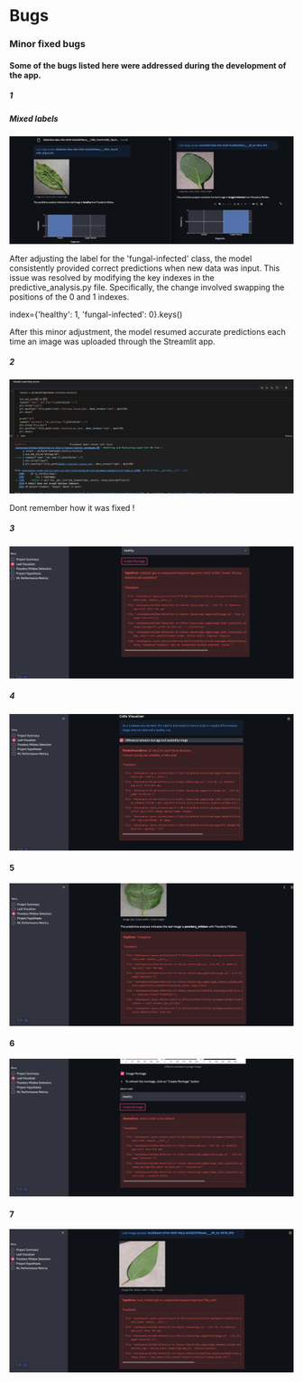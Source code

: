 # Bugs

### Minor fixed bugs 

#### Some of the bugs listed here were addressed during the development of the app.

##### 1

##### Mixed labels

![Backwards](assets/images/bugsandfixes/modelpredictingbackwards.png)

After adjusting the label for the 'fungal-infected' class, the model consistently provided correct predictions when new data was input. This issue was resolved by modifying the key indexes in the predictive_analysis.py file. Specifically, the change involved swapping the positions of the 0 and 1 indexes.

index={'healthy': 1, 'fungal-infected': 0}.keys()

After this minor adjustment, the model resumed accurate predictions each time an image was uploaded through the Streamlit app.

##### 2

![Learning Curve](assets/images/bugsandfixes/modellearningcurve.png)

Dont remember how it was fixed ! 

##### 3

![Image Montage](assets/images/bugsandfixes/buginimagemontage2.png)

##### 4

![File not found](assets/images/bugsandfixes/couldntfindfileinpagevisualizer.png)

#### 5

![Key Error](assets/images/bugsandfixes/keyErrorprobability.png)

#### 6

![image montage](assets/images/bugsandfixes/Leafvisualizerimagemontageerror.png)

#### 7

![Load Model](assets/images/bugsandfixes/loadmodelgotanunexpectedargument.png)


